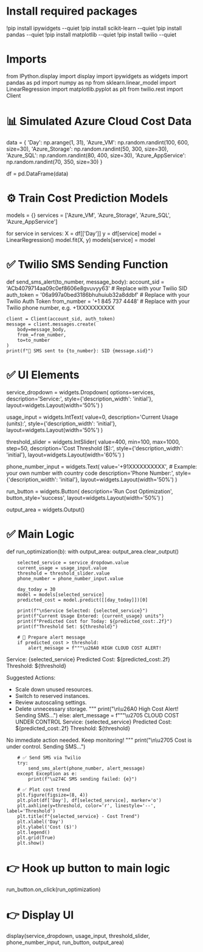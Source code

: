 # Install required packages
!pip install ipywidgets --quiet
!pip install scikit-learn --quiet
!pip install pandas --quiet
!pip install matplotlib --quiet
!pip install twilio --quiet

# Imports
from IPython.display import display
import ipywidgets as widgets
import pandas as pd
import numpy as np
from sklearn.linear_model import LinearRegression
import matplotlib.pyplot as plt
from twilio.rest import Client

# 📊 Simulated Azure Cloud Cost Data
data = {
    'Day': np.arange(1, 31),
    'Azure_VM': np.random.randint(100, 600, size=30),
    'Azure_Storage': np.random.randint(50, 300, size=30),
    'Azure_SQL': np.random.randint(80, 400, size=30),
    'Azure_AppService': np.random.randint(70, 350, size=30)
}

df = pd.DataFrame(data)

# ⚙️ Train Cost Prediction Models
models = {}
services = ['Azure_VM', 'Azure_Storage', 'Azure_SQL', 'Azure_AppService']

for service in services:
    X = df[['Day']]
    y = df[service]
    model = LinearRegression()
    model.fit(X, y)
    models[service] = model

# ✅ Twilio SMS Sending Function
def send_sms_alert(to_number, message_body):
    account_sid = 'ACb4079714aa09c0ef8606e8gvuvyy63'  # Replace with your Twilio SID
    auth_token = '06a997a0bed3186bhuhuiub32a8ddbf'    # Replace with your Twilio Auth Token
    from_number = '+1 845 737 4448' # Replace with your Twilio phone number, e.g. +1XXXXXXXXXX

    client = Client(account_sid, auth_token)
    message = client.messages.create(
        body=message_body,
        from_=from_number,
        to=to_number
    )
    print(f"📲 SMS sent to {to_number}: SID {message.sid}")

# ✅ UI Elements
service_dropdown = widgets.Dropdown(
    options=services,
    description='Service:',
    style={'description_width': 'initial'},
    layout=widgets.Layout(width='50%')
)

usage_input = widgets.IntText(
    value=0,
    description='Current Usage (units):',
    style={'description_width': 'initial'},
    layout=widgets.Layout(width='50%')
)

threshold_slider = widgets.IntSlider(
    value=400,
    min=100,
    max=1000,
    step=50,
    description='Cost Threshold ($):',
    style={'description_width': 'initial'},
    layout=widgets.Layout(width='60%')
)

phone_number_input = widgets.Text(
    value='+91XXXXXXXXXX',  # Example: your own number with country code
    description='Phone Number:',
    style={'description_width': 'initial'},
    layout=widgets.Layout(width='50%')
)

run_button = widgets.Button(
    description='Run Cost Optimization',
    button_style='success',
    layout=widgets.Layout(width='50%')
)

output_area = widgets.Output()

# ✅ Main Logic
def run_optimization(b):
    with output_area:
        output_area.clear_output()

        selected_service = service_dropdown.value
        current_usage = usage_input.value
        threshold = threshold_slider.value
        phone_number = phone_number_input.value

        day_today = 30
        model = models[selected_service]
        predicted_cost = model.predict([[day_today]])[0]

        print(f"\nService Selected: {selected_service}")
        print(f"Current Usage Entered: {current_usage} units")
        print(f"Predicted Cost for Today: ${predicted_cost:.2f}")
        print(f"Threshold Set: ${threshold}")

        # 📢 Prepare alert message
        if predicted_cost > threshold:
            alert_message = f"""\u26A0 HIGH CLOUD COST ALERT!
Service: {selected_service}
Predicted Cost: ${predicted_cost:.2f}
Threshold: ${threshold}

Suggested Actions:
- Scale down unused resources.
- Switch to reserved instances.
- Review autoscaling settings.
- Delete unnecessary storage.
"""
            print("\n\u26A0 High Cost Alert! Sending SMS...")
        else:
            alert_message = f"""\u2705 CLOUD COST UNDER CONTROL
Service: {selected_service}
Predicted Cost: ${predicted_cost:.2f}
Threshold: ${threshold}

No immediate action needed. Keep monitoring!
"""
            print("\n\u2705 Cost is under control. Sending SMS...")

        # ✅ Send SMS via Twilio
        try:
            send_sms_alert(phone_number, alert_message)
        except Exception as e:
            print(f"\u274C SMS sending failed: {e}")

        # ✅ Plot cost trend
        plt.figure(figsize=(8, 4))
        plt.plot(df['Day'], df[selected_service], marker='o')
        plt.axhline(y=threshold, color='r', linestyle='--', label='Threshold')
        plt.title(f"{selected_service} - Cost Trend")
        plt.xlabel('Day')
        plt.ylabel('Cost ($)')
        plt.legend()
        plt.grid(True)
        plt.show()

# 👉 Hook up button to main logic
run_button.on_click(run_optimization)

# 👉 Display UI
display(service_dropdown, usage_input, threshold_slider, phone_number_input, run_button, output_area)
